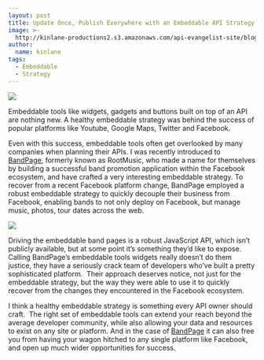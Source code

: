 ```yaml
---
layout: post
title: Update Once, Publish Everywhere with an Embeddable API Strategy
image: >-
  http://kinlane-productions2.s3.amazonaws.com/api-evangelist-site/blog/BandPage-Update-Once-Publish-Everwhere.png
author:
  name: kinlane
tags:
  - Embeddable
  - Strategy
---
```

[![](http://kinlane-productions2.s3.amazonaws.com/api-evangelist/bandpage/BandPage-Logo-1.png)](http://www.bandpage.com/ "BandPage")

Embeddable tools like widgets, gadgets and buttons built on top of an API are nothing new. A healthy embeddable strategy was behind the success of popular platforms like Youtube, Google Maps, Twitter and Facebook.

Even with this success, embeddable tools often get overlooked by many companies when planning their APIs. I was recently introduced to [BandPage](http://www.bandpage.com/ "BandPage"), formerly known as RootMusic, who made a name for themselves by building a successful band promotion application within the Facebook ecosystem, and have crafted a very interesting embeddable strategy. To recover from a recent Facebook platform change, BandPage employed a robust embeddable strategy to quickly decouple their business from Facebook, enabling bands to not only deploy on Facebook, but manage music, photos, tour dates across the web.

![](http://kinlane-productions2.s3.amazonaws.com/api-evangelist/bandpage/BandPage-Update-Once-Publish-Everwhere.png)

Driving the embeddable band pages is a robust JavaScript API, which isn’t publicly available, but at some point it’s something they’d like to expose. Calling BandPage’s embeddable tools widgets really doesn’t do them justice, they have a seriously crack team of developers who’ve built a pretty sophisticated platform.  Their approach deserves notice, not just for the embeddable strategy, but the way they were able to use it to quickly recover from the changes they encountered in the Facebook ecosystem.

I think a healthy embeddable strategy is something every API owner should craft.  The right set of embeddable tools can extend your reach beyond the average developer community, while also allowing your data and resources to exist on any site or platform. And in the case of [BandPage](http://www.bandpage.com/ "BandPage") it can also free you from having your wagon hitched to any single platform like Facebook, and open up much wider opportunities for success.